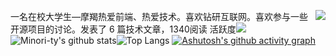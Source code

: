 <img align="right" src="https://count.getloli.com/get/@:Minori-ty?theme=rule34"> 一名在校大学生—摩羯热爱前端、热爱技术。喜欢钻研互联网。喜欢参与一些开源项目的讨论。发表了 6 篇技术文章，1340阅读 活跃度[![](https://activity-graph.herokuapp.com/graph?username=Minori-ty&theme=dracula)](https://github.com/ashutosh00710/github-readme-activity-graph)![Minori-ty's github stats](https://github-readme-stats.vercel.app/api?username=Minori-ty&show_icons=true&theme=vue)![Top Langs](https://github-readme-stats.vercel.app/api/top-langs/?username=Minori-ty)
[![Ashutosh's github activity graph](https://activity-graph.herokuapp.com/graph?username=Xindong350&bg_color=fcfe9&color=e4c98&line=e4c98&point=03d3d&area=true&hide_border=true)](https://github.com/ashutosh00710/github-readme-activity-graph)
